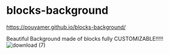 # blocks-background
https://pouyamer.github.io/blocks-background/


Beautiful Background made of blocks fully CUSTOMIZABLE!!!!!![download (7)](https://user-images.githubusercontent.com/20505286/176326716-de340e53-3557-45fb-a522-9964082bd01d.png)
